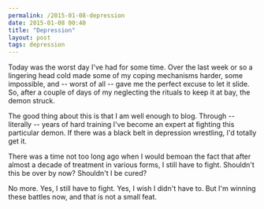 ```yaml
---
permalink: /2015-01-08-depression
date: 2015-01-08 00:40
title: "Depression"
layout: post
tags: depression
---
```


Today was the worst day I've had for some time. Over the last week or so a lingering head cold made some of my coping mechanisms harder, some impossible, and -- worst of all -- gave me the perfect excuse to let it slide. So, after a couple of days of my neglecting the rituals to keep it at bay, the demon struck.

The good thing about this is that I am well enough to blog. Through -- literally -- years of hard training I've become an expert at fighting this particular demon. If there was a black belt in depression wrestling, I'd totally get it.

There was a time not too long ago when I would bemoan the fact that after almost a decade of treatment in various forms, I still have to fight. Shouldn't this be over by now? Shouldn't I be cured?

No more. Yes, I still have to fight. Yes, I wish I didn't have to. But I'm winning these battles now, and that is not a small feat.
